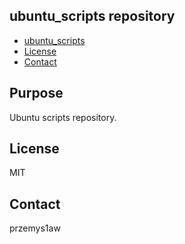 ## ubuntu_scripts repository

- [ubuntu_scripts](#ubuntu_scripts)
- [License](#license)
- [Contact](#contact)

## Purpose

Ubuntu scripts repository. 

## License

MIT

## Contact

przemys1aw